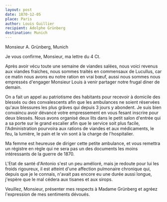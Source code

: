 ```yaml
---
layout: post
date: 1870-12-05
place: Paris
author: Louis Guillier
recipient: Adolphe Grünberg
destination: Munich
---
```


Monsieur A. Grünberg, Munich


Je vous confirme, Monsieur, ma lettre du 4 Ct.

Après avoir vécu toute une semaine de viandes salées, nous voici revenus aux
viandes fraiches, nous sommes traités en commensaux de Lucullus, car ce matin
nous avons eu notre ration en vrai bœuf, aussi nous sommes nous empressés
d'engager Monsieur Louis à venir partager notre frugal diner de demain.

On a fait un appel au patriotisme des habitants pour recevoir à domicile des
blessés ou des convalescents afin que les ambulances ne soient réservées qu'aux
blessures les plus grâves qui depuis 3 jours y abondent.
Je suis bien convaincu avoir dévancé votre empressement en vous fesant inscrire
pour deux blessés.
Nous avons organisé deux lits dans le petit salon d'entrée qui a sa porte sur
le grand escalier afin que le service soit plus facile, l'Administration
pourvoira aux rations de viandes et aux médicaments, le feu, la lumière, le
pain et le vin sont à la charge de l'hospitalier.

Ma femme est heureuse de diriger cette petite ambulance, et vous remettra un
régistre en règle qui ne sera pas un des documents les moins intéressants de la
guerre de 1870.

L'Etat de santé d'Antonio s'est un peu amélioré, mais je redoute pour lui les
froids rigoureux, il est atteint d'une affection pulmonaire chronique qui,
depuis que je le connais, n'avait pas encore eu une durée aussi longue,
j'espère que le mal cédera aux tisanes et aux sirops.

Veuillez, Monsieur, présenter mes respects à Madame Grünberg et agréez
l'expression de mes sentiments dévoués.
